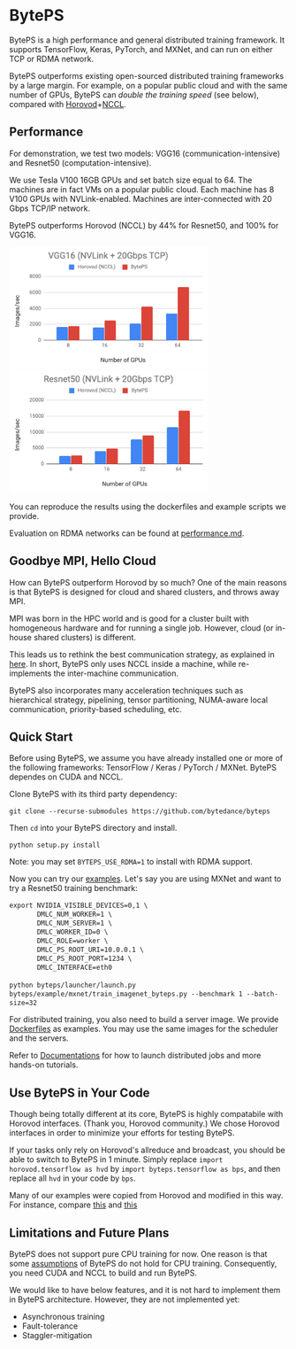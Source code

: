 # BytePS

BytePS is a high performance and general distributed training framework. It supports TensorFlow, Keras, PyTorch, and MXNet, and can run on either TCP or RDMA network.

BytePS outperforms existing open-sourced distributed training frameworks by a large margin. For example, on a popular public cloud and with the same number of GPUs, BytePS can *double the training speed* (see below), compared with [Horovod](https://github.com/horovod/horovod)+[NCCL](https://github.com/NVIDIA/nccl).

## Performance

For demonstration, we test two models: VGG16 (communication-intensive) and Resnet50 (computation-intensive).

We use Tesla V100 16GB GPUs and set batch size equal to 64. The machines are in fact VMs on a popular public cloud. Each machine has 8 V100 GPUs with NVLink-enabled. Machines are inter-connected with 20 Gbps TCP/IP network.

BytePS outperforms Horovod (NCCL) by 44% for Resnet50, and 100% for VGG16. 

<img src="/docs/images/perf_tcp_vgg16.png" width="360" height="220"><img src="/docs/images/perf_tcp_resnet50.png" width="360" height="220">

You can reproduce the results using the dockerfiles and example scripts we provide.

Evaluation on RDMA networks can be found at [performance.md](docs/performance.md).

## Goodbye MPI, Hello Cloud

How can BytePS outperform Horovod by so much? One of the main reasons is that BytePS is designed for cloud and shared clusters, and throws away MPI.

MPI was born in the HPC world and is good for a cluster built with homogeneous hardware and for running a single job. However, cloud (or in-house shared clusters) is different.

This leads us to rethink the best communication strategy, as explained in [here](docs/rationale.md). In short, BytePS only uses NCCL inside a machine, while re-implements the inter-machine communication.

BytePS also incorporates many acceleration techniques such as hierarchical strategy, pipelining, tensor partitioning, NUMA-aware local communication, priority-based scheduling, etc.

## Quick Start

Before using BytePS, we assume you have already installed one or more of the following frameworks: TensorFlow / Keras / PyTorch / MXNet. BytePS dependes on CUDA and NCCL.

Clone BytePS with its third party dependency:

```
git clone --recurse-submodules https://github.com/bytedance/byteps
```

Then `cd` into your BytePS directory and install.
```
python setup.py install
```
Note: you may set `BYTEPS_USE_RDMA=1` to install with RDMA support.

Now you can try our [examples](example). Let's say you are using MXNet and want to try a Resnet50 training benchmark:

```
export NVIDIA_VISIBLE_DEVICES=0,1 \
       DMLC_NUM_WORKER=1 \
       DMLC_NUM_SERVER=1 \
       DMLC_WORKER_ID=0 \
       DMLC_ROLE=worker \
       DMLC_PS_ROOT_URI=10.0.0.1 \
       DMLC_PS_ROOT_PORT=1234 \
       DMLC_INTERFACE=eth0

python byteps/launcher/launch.py byteps/example/mxnet/train_imagenet_byteps.py --benchmark 1 --batch-size=32
```

For distributed training, you also need to build a server image. We provide [Dockerfiles](docker) as examples.
You may use the same images for the scheduler and the servers.

Refer to [Documentations](docs) for how to launch distributed jobs and more hands-on tutorials.

## Use BytePS in Your Code

Though being totally different at its core, BytePS is highly compatabile with Horovod interfaces. (Thank you, Horovod community.) We chose Horovod interfaces in order to minimize your efforts for testing BytePS.

If your tasks only rely on Horovod's allreduce and broadcast, you should be able to switch to BytePS in 1 minute. Simply replace `import horovod.tensorflow as hvd` by `import byteps.tensorflow as bps`, and then replace all `hvd` in your code by `bps`.

Many of our examples were copied from Horovod and modified in this way. For instance, compare [this](https://github.com/bytedance/byteps/blob/master/example/tensorflow/tensorflow_mnist.py) and [this](https://github.com/horovod/horovod/blob/master/examples/tensorflow_mnist.py)

## Limitations and Future Plans

BytePS does not support pure CPU training for now. One reason is that some [assumptions](docs/rationale.md) of BytePS do not hold for CPU training. Consequently, you need CUDA and NCCL to build and run BytePS.

We would like to have below features, and it is not hard to implement them in BytePS architecture. However, they are not implemented yet:
* Asynchronous training
* Fault-tolerance
* Staggler-mitigation
